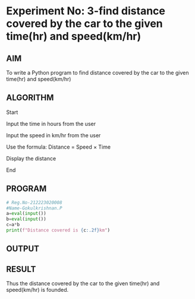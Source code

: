 # Experiment No: 3-find distance covered by the car to the given time(hr) and speed(km/hr)

## AIM
To write a Python program to find distance covered by the car to the given time(hr) and speed(km/hr)

## ALGORITHM
Start

Input the time in hours from the user

Input the speed in km/hr from the user

Use the formula:
Distance = Speed × Time

Display the distance

End


## PROGRAM
```python
# Reg.No-212223020008
#Name-Gokulkrishnan.P
a=eval(input())
b=eval(input())
c=a*b
print(f"Distance covered is {c:.2f}km")

```

## OUTPUT


## RESULT
Thus the distance covered by the car to the given time(hr) and speed(km/hr) is founded.

